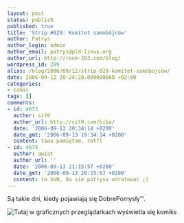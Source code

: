 ```yaml
---
layout: post
status: publish
published: true
title: 'Strip #029: Komitet samobójców'
author: Patrys
author_login: admin
author_email: patrys@pld-linux.org
author_url: http://room-303.com/blog/
wordpress_id: 289
alias: /blog/2006/09/12/strip-029-komitet-samobojcow/
date: 2006-09-12 20:24:28.000000000 +02:00
categories:
- comic
tags: []
comments:
- id: 4673
  author: sit0
  author_url: http://sit0.com/biba/
  date: '2006-09-13 20:34:14 +0200'
  date_gmt: '2006-09-13 19:34:14 +0200'
  content: taaa pamiętam, rotfl
- id: 4674
  author: qwiat
  author_url: ''
  date: '2006-09-13 21:15:57 +0200'
  date_gmt: '2006-09-13 20:15:57 +0200'
  content: to SVN, da sie patrysa odratować ;]
---
```

<p>Są takie dni, kiedy pojawiają się DobrePomysły&trade;.</p>

<p class="strip"><img src="http://comic.room-303.com/strips/029-commited-suicide.png" alt="Tutaj w graficznych przeglądarkach wyświetla się komiks" /></p>
